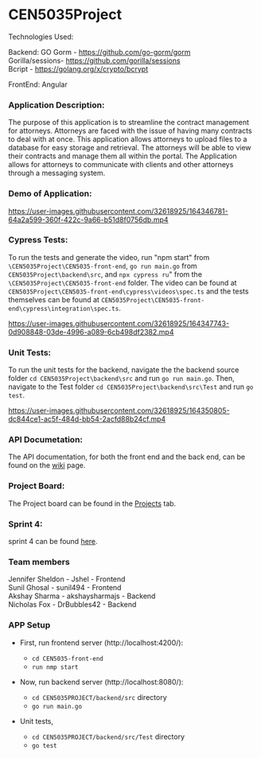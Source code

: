 # CEN5035Project

Technologies Used:

Backend: GO
    Gorm - https://github.com/go-gorm/gorm   
    Gorilla/sessions- https://github.com/gorilla/sessions   
    Bcript - https://golang.org/x/crypto/bcrypt   

FrontEnd: Angular

### Application Description:
The purpose of this application is to streamline the contract management for attorneys. Attorneys are faced with the issue of having many contracts to deal with at once. This application allows attorneys to upload files to a database for easy storage and retrieval. The attorneys will be able to view their contracts and manage them all within the portal. The Application allows for attorneys to communicate with clients and other attorneys through a messaging system.

### Demo of Application:


https://user-images.githubusercontent.com/32618925/164346781-64a2a599-360f-422c-9a66-b51d8f0756db.mp4


### Cypress Tests:

To run the tests and generate the video, run "npm start" from `\CEN5035Project\CEN5035-front-end`, `go run main.go` from `CEN5035Project\backend\src`, and `npx cypress ru`" from the `\CEN5035Project\CEN5035-front-end` folder. The video can be found at `CEN5035Project\CEN5035-front-end\cypress\videos\spec.ts` and the tests themselves can be found at `CEN5035Project\CEN5035-front-end\cypress\integration\spec.ts`.


https://user-images.githubusercontent.com/32618925/164347743-0d908848-03de-4996-a089-6cb498df2382.mp4


### Unit Tests:

To run the unit tests for the backend, navigate the the backend source folder `cd CEN5035Project\backend\src` and run `go run main.go`. Then, navigate to the Test folder `cd CEN5035Project\backend\src\Test` and run `go test`.



https://user-images.githubusercontent.com/32618925/164350805-dc844ce1-ac5f-484d-bb54-2acfd88b24cf.mp4



### API Documetation:
The API documentation, for both the front end and the back end, can be found on the [wiki](https://github.com/Jshel/CEN5035Project/wiki) page.

### Project Board:
The Project board can be found in the [Projects](https://github.com/Jshel/CEN5035Project/projects/1) tab.

### Sprint 4:
sprint 4 can be found [here](https://github.com/Jshel/CEN5035Project/blob/main/Sprint4.md).

### Team members
Jennifer Sheldon - Jshel - Frontend   
Sunil Ghosal - sunil494 - Frontend   
Akshay Sharma - akshaysharmajs - Backend   
Nicholas Fox - DrBubbles42 - Backend 

### APP Setup

- First, run frontend server (http://localhost:4200/):
    - `cd CEN5035-front-end`
    - `run nmp start`

- Now, run backend server (http://localhost:8080/):

    - `cd CEN5035PROJECT/backend/src` directory
    - `go run main.go`
- Unit tests, 
    - `cd CEN5035PROJECT/backend/src/Test` directory
    - `go test`


